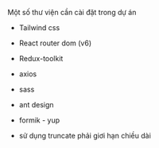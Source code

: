 Một số thư viện cần cài đặt trong dự án
 - Tailwind css
 - React router dom (v6)
 - Redux-toolkit
 - axios
 - sass
 - ant design
 - formik - yup


 - sử dụng truncate phải giơi hạn chiều dài